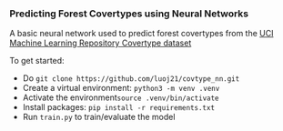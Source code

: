 ### Predicting Forest Covertypes using Neural Networks

A basic neural network used to predict forest covertypes from the [UCI Machine Learning Repository Covertype dataset](https://archive.ics.uci.edu/dataset/31/covertype)

To get started:
- Do ```git clone https://github.com/luoj21/covtype_nn.git```
- Create a virtual environment: ```python3 -m venv .venv```
- Activate the environment```source .venv/bin/activate```
- Install packages: ```pip install -r requirements.txt```
- Run ```train.py``` to train/evaluate the model